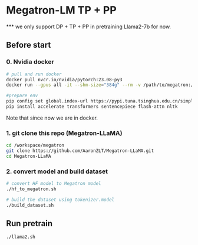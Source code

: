 # Megatron-LM TP + PP

*** we only support DP + TP + PP in pretraining Llama2-7b for now.

## Before start

### 0. Nvidia docker

```bash
# pull and run docker
docker pull nvcr.io/nvidia/pytorch:23.08-py3
docker run --gpus all -it --shm-size="384g" --rm -v /path/to/megatron:/workspace/megatron -v /path/to/dataset:/workspace/dataset -v /path/to/checkpoints:/workspace/checkpoints nvcr.io/nvidia/pytorch:23.08-py3

#prepare env
pip config set global.index-url https://pypi.tuna.tsinghua.edu.cn/simple
pip install accelerate transformers sentencepiece flash-attn nltk
```

Note that since now we are in docker.

### 1. git clone this repo (Megatron-LLaMA)

```bash
cd /workspace/megatron
git clone https://github.com/AaronZLT/Megatron-LLaMA.git
cd Megatron-LLaMA
```

### 2. convert model and build dataset

```bash
# convert HF model to Megatron model
./hf_to_megatron.sh

# build the dataset using tokenizer.model
./build_dataset.sh
```

## Run pretrain

```bash
./llama2.sh
```

